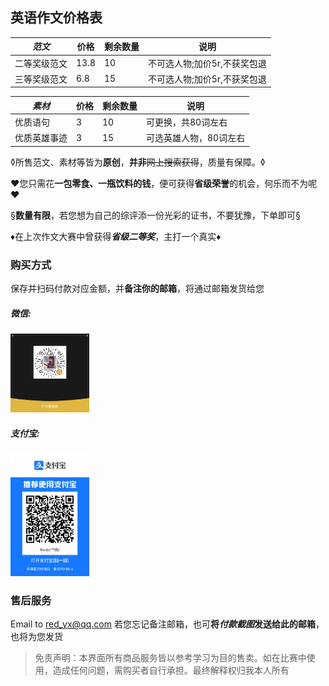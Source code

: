 ## 英语作文价格表

|  *范文* |   价格 | 剩余数量 |  说明 |
| ------------ | ------------ | ------------ | ------------ |
|  二等奖级范文 |  13.8|  10 |  不可选人物;加价5r,不获奖包退|
|  三等奖级范文 | 6.8 |  15 |  不可选人物;加价5r,不获奖包退 |



|  *素材* |   价格 | 剩余数量 |  说明 |
| ------------ | ------------ | ------------ | ------------ |
|  优质语句 | 3  |  10 |  可更换，共80词左右 |
|  优质英雄事迹 | 3 |  15 |  可选英雄人物，80词左右   |

&loz;所售范文、素材等皆为**原创**，**并非**~~网上搜索获得~~，质量有保障。&loz;

&hearts;您只需花**一包零食、一瓶饮料的钱**，便可获得**省级荣誉**的机会，何乐而不为呢&hearts;

&sect;**数量有限**，若您想为自己的综评添一份光彩的证书，不要犹豫，下单即可&sect;

&diams;在上次作文大赛中曾获得***省级二等奖***，主打一个真实&diams;

### 购买方式

保存并扫码付款对应金额，并**备注你的邮箱**，将通过邮箱发货给您

##### 微信:

<img src="wx.jpg" width="25%" height="25%"> 

##### 支付宝:

<img src="zfb.jpg" width="25%" height="25%">

### 售后服务
Email to red_yx@qq.com
若您忘记备注邮箱，也可**将*付款截图*发送给此的邮箱**，也将为您发货

> 免责声明：本界面所有商品服务皆以参考学习为目的售卖。如在比赛中使用，造成任何问题，需购买者自行承担。最终解释权归我本人所有
